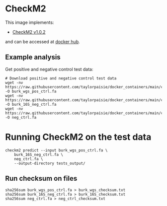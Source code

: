 # CheckM2

This image implements:
* [CheckM2 v1.0.2](hhttps://github.com/chklovski/CheckM2)

and can be accessed at [docker hub](https://hub.docker.com/u/tpaisie).

## Example analysis
Get positive and negative control test data:
```
# Download positive and negative control test data
wget -nv https://raw.githubusercontent.com/taylorpaisie/docker_containers/main/checkm2/1.0.2/burk_wgs.fa -O burk_wgs_pos_ctrl.fa
wget -nv https://raw.githubusercontent.com/taylorpaisie/docker_containers/main/checkm2/1.0.2/burk_16S.fa -O burk_16S_neg_ctrl.fa
wget -nv https://raw.githubusercontent.com/taylorpaisie/docker_containers/main/checkm2/1.0.2/neg_control_test.fa -O neg_ctrl.fa

```

# Running CheckM2 on the test data
```
checkm2 predict --input burk_wgs_pos_ctrl.fa \
    burk_16S_neg_ctrl.fa \
    neg_ctrl.fa \
    --output-directory tests_output/
```

## Run checksum on files
```
sha256sum burk_wgs_pos_ctrl.fa > burk_wgs_checksum.txt
sha256sum burk_16S_neg_ctrl.fa > burk_16S_checksum.txt
sha256sum neg_ctrl.fa > neg_ctrl_checksum.txt
```

